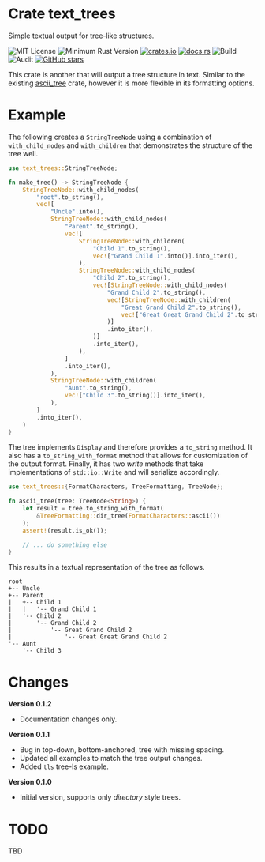 # Crate text_trees

Simple textual output for tree-like structures.

![MIT License](https://img.shields.io/badge/license-mit-118811.svg)
![Minimum Rust Version](https://img.shields.io/badge/Min%20Rust-1.40-green.svg)
[![crates.io](https://img.shields.io/crates/v/text_trees.svg)](https://crates.io/crates/text_trees)
[![docs.rs](https://docs.rs/text_trees/badge.svg)](https://docs.rs/text_trees)
![Build](https://github.com/johnstonskj/rust-text_trees/workflows/Rust/badge.svg)
![Audit](https://github.com/johnstonskj/rust-text_trees/workflows/Security%20audit/badge.svg)
[![GitHub stars](https://img.shields.io/github/stars/johnstonskj/rust-text_trees.svg)](https://github.com/johnstonskj/rust-text_trees/stargazers)

This crate is another that will output a tree structure in text. Similar to the existing
[ascii_tree](https://crates.io/crates/ascii_tree) crate, however it is more flexible in 
its formatting options.

# Example

The following creates a `StringTreeNode` using a combination of `with_child_nodes` and
`with_children` that demonstrates the structure of the tree well.

```rust
use text_trees::StringTreeNode;

fn make_tree() -> StringTreeNode {
    StringTreeNode::with_child_nodes(
        "root".to_string(),
        vec![
            "Uncle".into(),
            StringTreeNode::with_child_nodes(
                "Parent".to_string(),
                vec![
                    StringTreeNode::with_children(
                        "Child 1".to_string(),
                        vec!["Grand Child 1".into()].into_iter(),
                    ),
                    StringTreeNode::with_child_nodes(
                        "Child 2".to_string(),
                        vec![StringTreeNode::with_child_nodes(
                            "Grand Child 2".to_string(),
                            vec![StringTreeNode::with_children(
                                "Great Grand Child 2".to_string(),
                                vec!["Great Great Grand Child 2".to_string()].into_iter(),
                            )]
                            .into_iter(),
                        )]
                        .into_iter(),
                    ),
                ]
                .into_iter(),
            ),
            StringTreeNode::with_children(
                "Aunt".to_string(),
                vec!["Child 3".to_string()].into_iter(),
            ),
        ]
        .into_iter(),
    )
}
```

The tree implements `Display` and therefore provides a `to_string` method. It also has a 
`to_string_with_format` method that allows for customization of the output format. Finally, it
has two _write_ methods that take implementations of `std::io::Write` and will serialize accordingly.

```rust
use text_trees::{FormatCharacters, TreeFormatting, TreeNode};

fn ascii_tree(tree: TreeNode<String>) {
    let result = tree.to_string_with_format(
        &TreeFormatting::dir_tree(FormatCharacters::ascii())
    );
    assert!(result.is_ok());

    // ... do something else
}
```

This results in a textual representation of the tree as follows.

```text
root
+-- Uncle
+-- Parent
|   +-- Child 1
|   |   '-- Grand Child 1
|   '-- Child 2
|       '-- Grand Child 2
|           '-- Great Grand Child 2
|               '-- Great Great Grand Child 2
'-- Aunt
    '-- Child 3
```

# Changes

**Version 0.1.2**

* Documentation changes only.

**Version 0.1.1**

* Bug in top-down, bottom-anchored, tree with missing spacing.
* Updated all examples to match the tree output changes.
* Added `tls` tree-ls example.

**Version 0.1.0**

* Initial version, supports only _directory_ style trees.

# TODO

TBD
